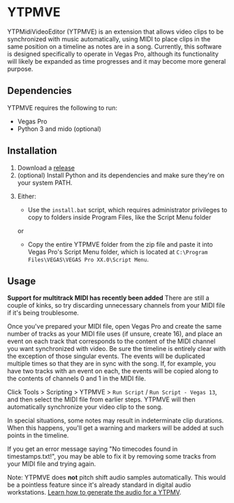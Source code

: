 # YTPMVE

YTPMidiVideoEditor (YTPMVE) is an extension that allows video clips to be synchronized with music automatically, using MIDI to place clips in the same position on a timeline as notes are in a song. Currently, this software is designed specifically to operate in Vegas Pro, although its functionality will likely be expanded as time progresses and it may become more general purpose.


## Dependencies

YTPMVE requires the following to run:

* Vegas Pro
* Python 3 and mido (optional)

## Installation

1. Download a [release](https://github.com/Cantersoft/YTPMVE/releases)
2. (optional) Install Python and its dependencies and make sure they're on your system PATH.
<!---
3. Enter the YTPMVE folder, and

	a. if you use Vegas Pro 14 or higher, delete `Run Script - Vegas 13.cs`.
	
	b. if you use Vegas Pro 13 or lower, delete `Run Script.cs`.
---> 
3. Either:
	
	* Use the `install.bat` script, which requires administrator privileges to copy to folders inside Program Files, like the Script Menu folder
	
	or
	* Copy the entire YTPMVE folder from the zip file and paste it into Vegas Pro's Script Menu folder, which is located at `C:\Program Files\VEGAS\VEGAS Pro XX.0\Script Menu`.

## Usage

**Support for multitrack MIDI has recently been added** There are still a couple of kinks, so try discarding unnecessary channels from your MIDI file if it's being troublesome.

Once you've prepared your MIDI file, open Vegas Pro and create the same number of tracks as your MIDI file uses (if unsure, create 16), and place an event on each track that corresponds to the content of the MIDI channel you want synchronized with video. Be sure the timeline is entirely clear with the exception of those singular events. 
The events will be duplicated multiple times so that they are in sync with the song. If, for example, you have two tracks with an event on each, the events will be copied
along to the contents of channels 0 and 1 in the MIDI file.

Click Tools > Scripting > YTPMVE > `Run Script` / `Run Script - Vegas 13`, and then select the MIDI file from earlier steps. YTPMVE will then automatically 
synchronize your video clip to the song.

In special situations, some notes may result in indeterminate clip durations. When this happens, you'll get a warning and markers will be added at such points in the
timeline. 

If you get an error message saying "No timecodes found in timestamps.txt!", you may be able to fix it by removing some tracks from your MIDI file and trying again.

Note: YTPMVE does **not** pitch shift audio samples automatically. This would be a pointless feature since it's already standard in digital audio workstations.
[Learn how to generate the audio for a YTPMV](https://youtu.be/RP8MKrwXYKI).
